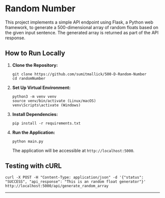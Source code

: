 # Random Number

This project implements a simple API endpoint using Flask, a Python web framework, to generate a 500-dimensional array of random floats based on the given input sentence. The generated array is returned as part of the API response.

## How to Run Locally

1. **Clone the Repository:**
    ```
    git clone https://github.com/sumitmallick/500-D-Random-Number
    cd randomNumber
    ```

2. **Set Up Virtual Environment:**
    ```
    python3 -m venv venv
    source venv/bin/activate (Linux/macOS)
    venv\Scripts\activate (Windows)
    ```

3. **Install Dependencies:**
    ```
    pip install -r requirements.txt
    ```

4. **Run the Application:**
    ```
    python main.py
    ```
    The application will be accessible at `http://localhost:5000`.


## Testing with cURL

    curl -X POST -H "Content-Type: application/json" -d '{"status": "SUCCESS", "api_response": "This is an random float generator"}' http://localhost:5000/api/generate_random_array

---